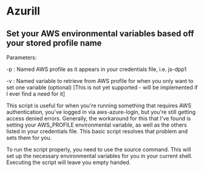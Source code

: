 # Azurill
## Set your AWS environmental variables based off your stored profile name
Parameters:

-p : Named AWS profile as it appears in your credentials file, i.e. js-dpp1

-v : Named variable to retrieve from AWS profile for when you only want to set one variable (optional) [This is not yet supported - will be implemented if I ever find a need for it]


This script is useful for when you're running something that requires AWS authentication, you've logged in via aws-azure-login, but you're still getting access denied errors. Generally, the workaround for this that I've found is setting your AWS_PROFILE environmental variable, as well as the others listed in your credentials file. This basic script resolves that problem and sets them for you.

To run the script properly, you need to use the source command. This will set up the necessary environmental variables for you in your current shell. Executing the script will leave you empty handed.
